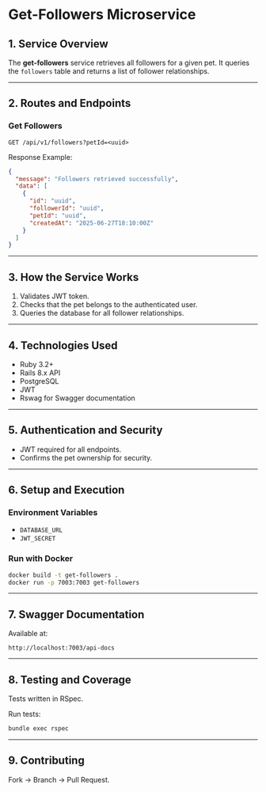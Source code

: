 
# Get-Followers Microservice

## 1. Service Overview

The **get-followers** service retrieves all followers for a given pet. It queries the `followers` table and returns a list of follower relationships.

---

## 2. Routes and Endpoints

### Get Followers

```http
GET /api/v1/followers?petId=<uuid>
```

Response Example:

```json
{
  "message": "Followers retrieved successfully",
  "data": [
    {
      "id": "uuid",
      "followerId": "uuid",
      "petId": "uuid",
      "createdAt": "2025-06-27T18:10:00Z"
    }
  ]
}
```

---

## 3. How the Service Works

1. Validates JWT token.
2. Checks that the pet belongs to the authenticated user.
3. Queries the database for all follower relationships.

---

## 4. Technologies Used

- Ruby 3.2+
- Rails 8.x API
- PostgreSQL
- JWT
- Rswag for Swagger documentation

---

## 5. Authentication and Security

- JWT required for all endpoints.
- Confirms the pet ownership for security.

---

## 6. Setup and Execution

### Environment Variables

- `DATABASE_URL`
- `JWT_SECRET`

### Run with Docker

```bash
docker build -t get-followers .
docker run -p 7003:7003 get-followers
```

---

## 7. Swagger Documentation

Available at:

```
http://localhost:7003/api-docs
```

---

## 8. Testing and Coverage

Tests written in RSpec.

Run tests:

```bash
bundle exec rspec
```

---

## 9. Contributing

Fork → Branch → Pull Request.

